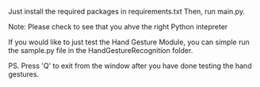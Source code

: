 Just install the required packages in requirements.txt
Then, run main.py.

Note: Please check to see that you ahve the right Python intepreter

If you would like to just test the Hand Gesture Module, you can simple run the sample.py file in the HandGestureRecognition folder.

PS. Press 'Q' to exit from the window after you have done testing the hand gestures.